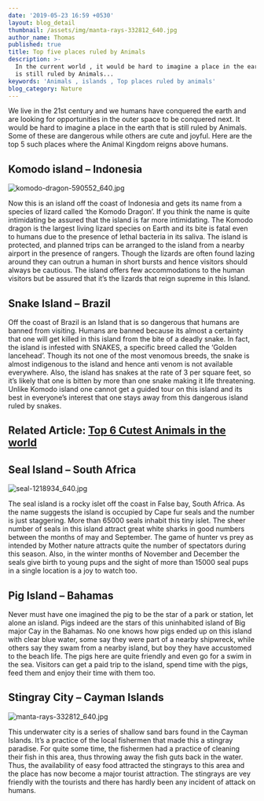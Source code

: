 ```yaml
---
date: '2019-05-23 16:59 +0530'
layout: blog_detail
thumbnail: /assets/img/manta-rays-332812_640.jpg
author_name: Thomas
published: true
title: Top five places ruled by Animals
description: >-
  In the current world , it would be hard to imagine a place in the earth that
  is still ruled by Animals...
keywords: 'Animals , islands , Top places ruled by animals'
blog_category: Nature
---
```

We live in the 21st century and we humans have conquered the earth and are looking for opportunities in the outer space to be conquered next. It would be hard to imagine a place in the earth that is still ruled by Animals. Some of these are dangerous while others are cute and joyful. Here are the top 5 such places where the Animal Kingdom reigns above humans.

## Komodo island – Indonesia

![komodo-dragon-590552_640.jpg]({{site.baseurl}}/assets/img/Animals/komodo-dragon-590552_640.jpg)

Now this is an island off the coast of Indonesia and gets its name from a species of lizard called ‘the Komodo Dragon’. If you think the name is quite intimidating be assured that the island is far more intimidating. The Komodo dragon is the largest living lizard species on Earth and its bite is fatal even to humans due to the presence of lethal bacteria in its saliva. The island is protected, and planned trips can be arranged to the island from a nearby airport in the presence of rangers. Though the lizards are often found lazing around they can outrun a human in short bursts and hence visitors should always be cautious. The island offers few accommodations to the human visitors but be assured that it’s the lizards that reign supreme in this Island.


## Snake Island – Brazil


Off the coast of Brazil is an Island that is so dangerous that humans are banned from visiting. Humans are banned because its almost a certainty that one will get killed in this island from the bite of a deadly snake. In fact, the island is infested with SNAKES, a specific breed called the ‘Golden lancehead’. Though its not one of the most venomous breeds, the snake is almost indigenous to the island and hence anti venom is not available everywhere. Also, the island has snakes at the rate of 3 per square feet, so it’s likely that one is bitten by more than one snake making it life threatening. Unlike Komodo island one cannot get a guided tour on this island and its best in everyone’s interest that one stays away from this dangerous island ruled by snakes.

## Related Article: [Top 6 Cutest Animals in the world](https://www.toknowisgood.com/2019/02/12/top-six-cutest-animals-in-the-world.html)


## Seal Island – South Africa

![seal-1218934_640.jpg]({{site.baseurl}}/assets/img/Animals/seal-1218934_640.jpg)

The seal island is a rocky islet off the coast in False bay, South Africa. As the name suggests the island is occupied by Cape fur seals and the number is just staggering. More than 65000 seals inhabit this tiny islet. The sheer number of seals in this island attract great white sharks in good numbers between the months of may and September. The game of hunter vs prey as intended by Mother nature attracts quite the number of spectators during this season. Also, in the winter months of November and December the seals give birth to young pups and the sight of more than 15000 seal pups in a single location is a joy to watch too.


## Pig Island – Bahamas
Never must have one imagined the pig to be the star of a park or station, let alone an island. Pigs indeed are the stars of this uninhabited island of Big major Cay in the Bahamas. No one knows how pigs ended up on this island with clear blue water, some say they were part of a nearby shipwreck, while others say they swam from a nearby island, but boy they have accustomed to the beach life. The pigs here are quite friendly and even go for a swim in the sea. Visitors can get a paid trip to the island, spend time with the pigs, feed them and enjoy their time with them too. 


## Stingray City – Cayman Islands

![manta-rays-332812_640.jpg]({{site.baseurl}}/assets/img/manta-rays-332812_640.jpg)

This underwater city is a series of shallow sand bars found in the Cayman Islands. It’s a practice of the local fishermen that made this a stingray paradise. For quite some time, the fishermen had a practice of cleaning their fish in this area, thus throwing away the fish guts back in the water. Thus, the availability of easy food attracted the stingrays to this area and the place has now become a major tourist attraction.  The stingrays are vey friendly with the tourists and there has hardly been any incident of attack on humans.
